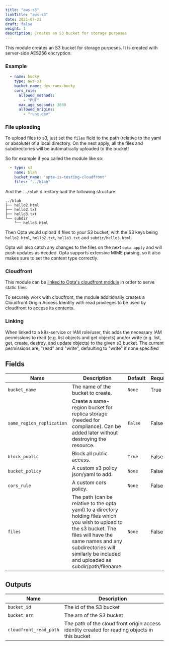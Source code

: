 ```yaml
---
title: "aws-s3"
linkTitle: "aws-s3"
date: 2021-07-21
draft: false
weight: 1
description: Creates an S3 bucket for storage purposes
---
```


This module creates an S3 bucket for storage purposes. It is created with server-side AES256 encryption.


### Example

```yaml
  - name: bucky
    type: aws-s3
    bucket_name: dev-runx-bucky
    cors_rule:
      allowed_methods:
        - "PUT"
      max_age_seconds: 3600
      allowed_origins:
        - "runx.dev"
```

### File uploading
To upload files to s3, just set the `files` field to the path (relative to the yaml or absolute) of a local directory. 
On the next apply, all the files and subdirectories will be automatically uploaded to the bucket!


So for example if you called the module like so:
```yaml
  - type: s3
    name: blah
    bucket_name: "opta-is-testing-cloudfront"
    files: "../blah"
```

And the `../blah` directory had the following structure:
```
../blah
├── hello2.html
├── hello2.txt
├── hello3.txt
└── subdir
    └── hello3.html
```

Then Opta would upload 4 files to your S3 bucket, with the S3 keys being `hello2.html`, `hello2.txt`, `hello3.txt` and
`subdir/hello3.html`.

Opta will also catch any changes to the files on the next `opta apply` and will push updates as needed. Opta supports
extensive MIME parsing, so it also makes sure to set the content type correctly.

### Cloudfront
This module can be [linked to Opta's cloudfront module](/reference/aws/modules/cloudfront-distribution/) in order to serve static files.

To securely work with cloudfront, the module additionally creates a Cloudfront Origin Access Identity with read 
privileges to be used by cloudfront to access its contents.

### Linking

When linked to a k8s-service or IAM role/user, this adds the necessary IAM permissions to read
(e.g. list objects and get objects) and/or write (e.g. list, get,
create, destroy, and update objects) to the given s3 bucket.
The current permissions are, "read" and "write", defaulting to "write" if none specified


## Fields


| Name      | Description | Default | Required |
| ----------- | ----------- | ------- | -------- |
| `bucket_name` | The name of the bucket to create. | `None` | True |
| `same_region_replication` | Create a same-region bucket for replica storage (needed for compliance). Can be added later without destroying the resource. | `False` | False |
| `block_public` | Block all public access. | `True` | False |
| `bucket_policy` | A custom s3 policy json/yaml to add. | `None` | False |
| `cors_rule` | A custom cors policy. | `None` | False |
| `files` | The path (can be relative to the opta yaml) to a directory holding files which you wish to upload to the s3 bucket. The files will have the same names and any subdirectories will similarly be included and uploaded as subdir/path/filename.  | `None` | False |

## Outputs


| Name      | Description |
| ----------- | ----------- |
| `bucket_id` | The id of the S3 bucket |
| `bucket_arn` | The arn of the S3 bucket |
| `cloudfront_read_path` | The path of the cloud front origin access identity created for reading objects in this bucket |